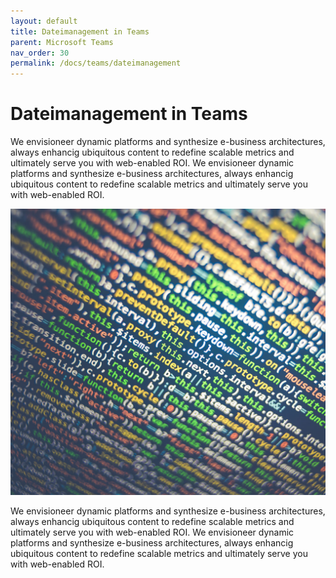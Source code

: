 ```yaml
---
layout: default
title: Dateimanagement in Teams
parent: Microsoft Teams
nav_order: 30
permalink: /docs/teams/dateimanagement
---
```


# Dateimanagement in Teams

We envisioneer dynamic platforms and synthesize e-business architectures, always enhancig ubiquitous content to redefine scalable metrics and ultimately serve you with web-enabled ROI. We envisioneer dynamic platforms and synthesize e-business architectures, always enhancig ubiquitous content to redefine scalable metrics and ultimately serve you with web-enabled ROI.

![code](../img/code.png)

We envisioneer dynamic platforms and synthesize e-business architectures, always enhancig ubiquitous content to redefine scalable metrics and ultimately serve you with web-enabled ROI. We envisioneer dynamic platforms and synthesize e-business architectures, always enhancig ubiquitous content to redefine scalable metrics and ultimately serve you with web-enabled ROI.
